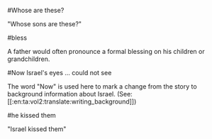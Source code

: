 #Whose are these?

"Whose sons are these?"

#bless

A father would often pronounce a formal blessing on his children or grandchildren.

#Now Israel's eyes ... could not see

The word "Now" is used here to mark a change from the story to background information about Israel. (See: [[:en:ta:vol2:translate:writing_background]])

#he kissed them

"Israel kissed them"